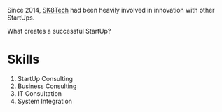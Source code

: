 Since 2014, [SK8Tech](https://sk8.tech) had been heavily involved in innovation with other StartUps. 

What creates a successful StartUp?

# Skills

1. StartUp Consulting
1. Business Consulting
1. IT Consultation
1. System Integration
